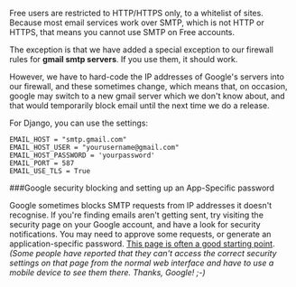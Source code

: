 
<!--
.. title: SMTP for free users
.. slug: SMTPForFreeUsers
.. date: 2015-05-13 14:35:28 UTC+01:00
.. tags:
.. category:
.. link:
.. description:
.. type: text
-->




Free users are restricted to HTTP/HTTPS only, to a whitelist of sites. Because most email services work over SMTP, which is not HTTP or HTTPS, that means you cannot use SMTP on Free accounts. 

The exception is that we have added a special exception to our firewall rules for **gmail smtp servers**. If you use them, it should work. 

However, we have to hard-code the IP addresses of Google's servers into our firewall, and these sometimes change, which means that, on occasion, google may switch to a new gmail server which we don't know about, and that would temporarily block email until the next time we do a release. 

For Django, you can use the settings: 

    EMAIL_HOST = "smtp.gmail.com"
    EMAIL_HOST_USER = "yourusername@gmail.com"
    EMAIL_HOST_PASSWORD = 'yourpassword'
    EMAIL_PORT = 587
    EMAIL_USE_TLS = True



###Google security blocking and setting up an App-Specific password


Google sometimes blocks SMTP requests from IP addresses it doesn't recognise. If you're finding emails aren't getting sent, try visiting the security page on your Google account, and have a look for security notifications. You may need to approve some requests, or generate an application-specific password. [This page is often a good starting point](https://support.google.com/accounts/answer/6010255?hl=en>). *(Some people have reported that they can't access the correct security settings on that page from the normal web interface and have to use a mobile device to see them there. Thanks, Google! ;-)*
